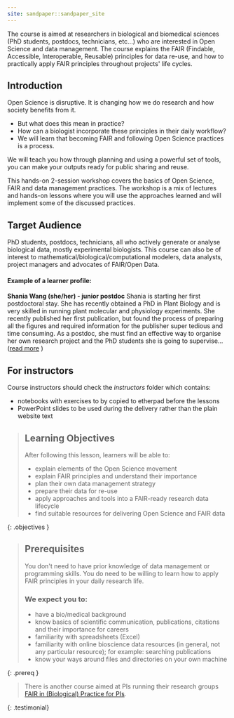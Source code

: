 ```yaml
---
site: sandpaper::sandpaper_site
---
```


The course is aimed at researchers in biological and biomedical sciences (PhD students, postdocs, technicians, etc...) who are interested in Open Science and data management.
The course explains the FAIR (Findable, Accessible, Interoperable, Reusable) principles for data re-use, and how to practically apply FAIR principles throughout projects' life cycles. 

## Introduction

Open Science is disruptive. It is changing how we do research and how society benefits from it.
* But what does this mean in practice?
* How can a biologist incorporate these principles in their daily workflow?
* We will learn that becoming FAIR and following Open Science practices is a process.

We will teach you how through planning and using a powerful set of tools, you can make your outputs ready for public sharing and reuse. 

This hands-on 2-session workshop covers the basics of Open Science, FAIR and data management practices. 
The workshop is a mix of lectures
and hands-on lessons where you will use the approaches learned and will implement some of the discussed practices. 

## Target Audience

PhD students, postdocs, technicians, all who actively generate or analyse biological data, mostly experimental biologists. 
This course can also be of interest to mathematical/biological/computational modelers, data analysts, project managers and advocates of FAIR/Open Data.

#### Example of a learner profile:

**Shania Wang (she/her) - junior postdoc**
Shania is starting her first postdoctoral stay. She has recently obtained a PhD in Plant Biology and is very skilled in running plant molecular and physiology experiments. She recently published her first publication, but found the process of preparing all the figures and required information for the publisher super tedious and time consuming. As a postdoc, she must find an effective way to organise her own research project and the PhD students she is going to supervise...([read more](./profiles) ) 
  
## For instructors

Course instructors should check the *instructors* folder which contains:
* notebooks with exercises to by copied to etherpad before the lessons
* PowerPoint slides to be used during the delivery rather than the plain website text

> ## Learning Objectives
>
> After following this lesson, learners will be able to:
>
> * explain elements of the Open Science movement
> * explain FAIR principles and understand their importance 
> * plan their own data management strategy
> * prepare their data for re-use
> * apply approaches and tools into a FAIR-ready research data lifecycle
> * find suitable resources for delivering Open Science and FAIR data
>
{: .objectives }


> ## Prerequisites
>
> You don't need to have prior knowledge of data management or programming skills.
> You do need to be willing to learn how to apply FAIR principles in your daily research life.
> 
> ### We expect you to:
> * have a bio/medical background
> * know basics of scientific communication, publications, citations and their importance for careers
> * familiarity with spreadsheets (Excel)
> * familiarity with online bioscience data resources (in general, not any particular resource); for example: searching publications
> * know your ways around files and directories on your own machine 
> 
> 
{: .prereq }  
  
  
> There is another course aimed at PIs running their research groups 
> [FAIR in (Biological) Practice for PIs](https://carpentries-incubator.github.io/fair-for-leaders/). 
>
{: .testimonial}  
  
  

[workbench]: https://carpentries.github.io/sandpaper-docs

